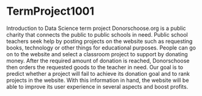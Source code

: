 # TermProject1001
Introduction to Data Science term project
Donorschoose.org is a public charity that connects the public to public schools in need. Public school teachers seek help by posting projects on the website such as requesting books, technology or other things for educational purposes. People can go on to the website and select a classroom project to support by donating money. After the required amount of donation is reached, Donorschoose then orders the requested goods to the teacher in need.
Our goal is to predict whether a project will fail to achieve its donation goal and to rank projects in the website. With this information in hand, the website will be able to improve its user experience in several aspects and boost profits.
